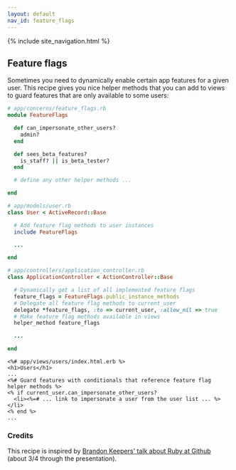 ```yaml
---
layout: default
nav_id: feature_flags
---
```


<div class="page-header">
  {% include site_navigation.html %}
  <h2>Feature flags</h2>
</div>

Sometimes you need to dynamically enable certain app features for a given user.
This recipe gives you nice helper methods that you can add to views to guard
features that are only available to some users:

```ruby
# app/concerns/feature_flags.rb
module FeatureFlags

  def can_impersonate_other_users?
    admin?
  end

  def sees_beta_features?
    is_staff? || is_beta_tester?
  end

  # define any other helper methods ...

end
```

```ruby
# app/models/user.rb
class User < ActiveRecord::Base

  # Add feature flag methods to user instances
  include FeatureFlags

  ...

end
```

```ruby
# app/controllers/application_controller.rb
class ApplicationController < ActionController::Base

  # Dynamically get a list of all implemented feature flags
  feature_flags = FeatureFlags.public_instance_methods
  # Delegate all feature flag methods to current_user
  delegate *feature_flags, :to => current_user, :allow_nil => true
  # Make feature flag methods available in views
  helper_method feature_flags

  ...

end
```

```erb
<%# app/views/users/index.html.erb %>
<h1>Users</h1>
...
<%# Guard features with conditionals that reference feature flag helper methods %>
<% if current_user.can_impersonate_other_users?
  <li><%=# ... link to impersonate a user from the user list ... %></li>
<% end %>
...
```

### Credits

This recipe is inspired by
[Brandon Keepers' talk about Ruby at Github](http://opensoul.org/blog/archives/2013/04/29/ruby-at-github/)
(about 3/4 through the presentation).
